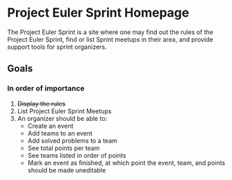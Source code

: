 # Project Euler Sprint Homepage

The Project Euler Sprint is a site where one may find out the rules of the Project Euler Sprint, find or list Sprint meetups in their area, and provide support tools for sprint organizers.

## Goals

### In order of importance

1. <del>Display the rules</del>
2. List Project Euler Sprint Meetups
3. An organizer should be able to:
    - Create an event
    - Add teams to an event
    - Add solved problems to a team
    - See total points per team
    - See teams listed in order of points
    - Mark an event as finished, at which point the event, team, and points should be made uneditable